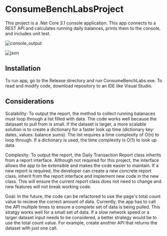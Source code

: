 # ConsumeBenchLabsProject
This project is a .Net Core 3.1 console application.  This app connects to a REST API and calculates running daily balances, prints them to the console, and includes unit test.

![console_output](https://user-images.githubusercontent.com/6993716/158532439-60ae6ce0-2b28-4634-ba89-27275c66c19e.PNG)

![json](https://user-images.githubusercontent.com/6993716/158532489-a0516fc2-549f-4054-b8b0-04ccbb89f361.PNG)

## Installation

To run app, go to the Release directory and run ConsumeBenchLabs.exe.  To read and modify code, download repository to an IDE like Visual Studio.

## Considerations

Scalability: To output the report, the method to collect running balanaces must loop through a list filled with data. The code works well because the datasaet to pull from is small.  If the dataset is larger, a more scalable solution is to create a dictionary for a faster look up time (dictionary key: dates, values: balance sums).    The list requires a time complexity of O(n) to loop through.  If a dictionary is used, the time complexity is O(1) to look up data.

Complexity: To output the report, the Daily Transaction Report class inherits from a report interface.  Although not required for this project, the interface allows the app to be extensible and makes the code easier to maintain.  If a new report is required, the developer can create a new concrete report class, inherit from the report interface and implement new code in the new class.  This will ensure the current report class does not need to change and new features will not break working code.

Goal: In the future, the code can be refactored to use the page's total count value to recieve the correct amount of data.  Currently, the app has to call the API multiple times to ensure a complete set of data is being pulled. This stratgy works well for a small set of data.  If a slow network speed or a larger dataset input needs to be considered, a better strategy would be to use the total count value.  For example, create another API that returns the  dataset with just one call.

